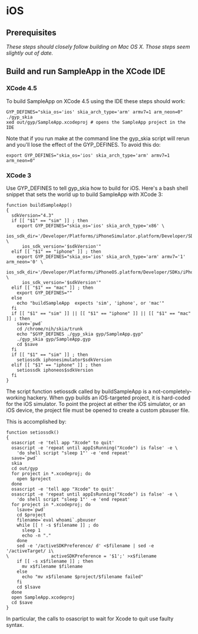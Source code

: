 iOS
===

Prerequisites
-------------

_These steps should closely follow building on Mac OS X. Those steps seem slightly out of date._

Build and run SampleApp in the XCode IDE
----------------------------------------

### XCode 4.5


To build SampleApp on XCode 4.5 using the IDE these steps should work:

    GYP_DEFINES="skia_os='ios' skia_arch_type='arm' armv7=1 arm_neon=0" ./gyp_skia
    xed out/gyp/SampleApp.xcodeproj # opens the SampleApp project in the IDE

Note that if you run make at the command line the gyp\_skia script will rerun
and you'll lose the effect of the GYP\_DEFINES. To avoid this do:

    export GYP_DEFINES="skia_os='ios' skia_arch_type='arm' armv7=1 arm_neon=0"

### XCode 3

Use GYP\_DEFINES to tell gyp\_skia how to build for iOS. Here's a bash shell
snippet that sets the world up to build SampleApp with XCode 3:

    function buildSampleApp()
    {
      sdkVersion="4.3"
      if [[ "$1" == "sim" ]] ; then
        export GYP_DEFINES="skia_os='ios' skia_arch_type='x86' \
          ios_sdk_dir='/Developer/Platforms/iPhoneSimulator.platform/Developer/SDKs/iPhoneSimulator' \
          ios_sdk_version='$sdkVersion'"
      elif [[ "$1" == "iphone" ]] ; then
        export GYP_DEFINES="skia_os='ios' skia_arch_type='arm' armv7='1' arm_neon='0' \
          ios_sdk_dir='/Developer/Platforms/iPhoneOS.platform/Developer/SDKs/iPhoneOS' \
          ios_sdk_version='$sdkVersion'"
      elif [[ "$1" == "mac" ]] ; then
        export GYP_DEFINES=""
      else
        echo "buildSampleApp  expects 'sim', 'iphone', or 'mac'"
      fi
      if [[ "$1" == "sim" ]] || [[ "$1" == "iphone" ]] || [[ "$1" == "mac" ]] ; then
        save=`pwd`
        cd /chrome/nih/skia/trunk
        echo "$GYP_DEFINES ./gyp_skia gyp/SampleApp.gyp"
        ./gyp_skia gyp/SampleApp.gyp
        cd $save
      fi
      if [[ "$1" == "sim" ]] ; then
        setiossdk iphonesimulator$sdkVersion
      elif [[ "$1" == "iphone" ]] ; then
        setiossdk iphoneos$sdkVersion
      fi
    }

The script function setiossdk called by buildSampleApp is a
not-completely-working hackery. When gyp builds an iOS-targeted project, it is
hard-coded for the iOS simulator. To point the project at either the iOS
simulator, or an iOS device, the project file must be opened to create a
custom pbxuser file.

This is accomplished by:

    function setiossdk()
    {
      osascript -e 'tell app "Xcode" to quit'
      osascript -e 'repeat until appIsRunning("Xcode") is false' -e \
        'do shell script "sleep 1"' -e 'end repeat'
      save=`pwd`
      skia
      cd out/gyp
      for project in *.xcodeproj; do
        open $project
      done
      osascript -e 'tell app "Xcode" to quit'
      osascript -e 'repeat until appIsRunning("Xcode") is false' -e \
        'do shell script "sleep 1"' -e 'end repeat'
      for project in *.xcodeproj; do
        lsave=`pwd`
        cd $project
        filename=`eval whoami`.pbxuser
        while [[ ! -s $filename ]] ; do
          sleep 1
          echo -n "."
        done
        sed -e '/activeSDKPreference/ d' <$filename | sed -e '/activeTarget/ i\
    \                activeSDKPreference = '$1';' >x$filename
        if [[ -s x$filename ]] ; then
          mv x$filename $filename
        else
          echo "mv x$filename $project/$filename failed"
        fi
        cd $lsave
      done
      open SampleApp.xcodeproj
      cd $save
    }

In particular, the calls to osascript to wait for Xcode to quit use faulty syntax.

